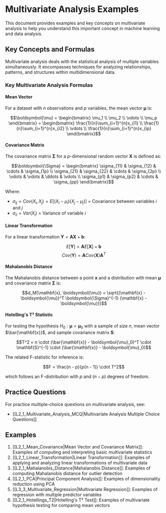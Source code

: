 # Multivariate Analysis Examples

This document provides examples and key concepts on multivariate analysis to help you understand this important concept in machine learning and data analysis.

## Key Concepts and Formulas

Multivariate analysis deals with the statistical analysis of multiple variables simultaneously. It encompasses techniques for analyzing relationships, patterns, and structures within multidimensional data.

### Key Multivariate Analysis Formulas

#### Mean Vector
For a dataset with $n$ observations and $p$ variables, the mean vector $\boldsymbol{\mu}$ is:

$$\boldsymbol{\mu} = \begin{bmatrix} \mu_1 \\ \mu_2 \\ \vdots \\ \mu_p \end{bmatrix} = \begin{bmatrix} \frac{1}{n}\sum_{i=1}^{n}x_{i1} \\ \frac{1}{n}\sum_{i=1}^{n}x_{i2} \\ \vdots \\ \frac{1}{n}\sum_{i=1}^{n}x_{ip} \end{bmatrix}$$

#### Covariance Matrix
The covariance matrix $\boldsymbol{\Sigma}$ for a $p$-dimensional random vector $\mathbf{X}$ is defined as:

$$\boldsymbol{\Sigma} = \begin{bmatrix} 
\sigma_{11} & \sigma_{12} & \cdots & \sigma_{1p} \\
\sigma_{21} & \sigma_{22} & \cdots & \sigma_{2p} \\
\vdots & \vdots & \ddots & \vdots \\
\sigma_{p1} & \sigma_{p2} & \cdots & \sigma_{pp}
\end{bmatrix}$$

Where:
- $\sigma_{ij} = Cov(X_i, X_j) = E[(X_i - \mu_i)(X_j - \mu_j)]$ = Covariance between variables $i$ and $j$
- $\sigma_{ii} = Var(X_i)$ = Variance of variable $i$

#### Linear Transformation
For a linear transformation $\mathbf{Y} = \mathbf{AX} + \mathbf{b}$:

$$E[\mathbf{Y}] = \mathbf{A}E[\mathbf{X}] + \mathbf{b}$$
$$Cov(\mathbf{Y}) = \mathbf{A}Cov(\mathbf{X})\mathbf{A}^T$$

#### Mahalanobis Distance
The Mahalanobis distance between a point $\mathbf{x}$ and a distribution with mean $\boldsymbol{\mu}$ and covariance matrix $\boldsymbol{\Sigma}$ is:

$$d_M(\mathbf{x}, \boldsymbol{\mu}) = \sqrt{(\mathbf{x} - \boldsymbol{\mu})^T \boldsymbol{\Sigma}^{-1} (\mathbf{x} - \boldsymbol{\mu})}$$

#### Hotelling's T² Statistic
For testing the hypothesis $H_0: \boldsymbol{\mu} = \boldsymbol{\mu}_0$ with a sample of size $n$, mean vector $\bar{\mathbf{x}}$, and sample covariance matrix $\mathbf{S}$:

$$T^2 = n \cdot (\bar{\mathbf{x}} - \boldsymbol{\mu}_0)^T \cdot \mathbf{S}^{-1} \cdot (\bar{\mathbf{x}} - \boldsymbol{\mu}_0)$$

The related F-statistic for inference is:

$$F = \frac{n - p}{p(n - 1)} \cdot T^2$$

which follows an F-distribution with $p$ and $(n - p)$ degrees of freedom.

## Practice Questions

For practice multiple-choice questions on multivariate analysis, see:
- [[L2_1_Multivariate_Analysis_MCQ|Multivariate Analysis Multiple Choice Questions]]

## Examples

1. [[L2_1_Mean_Covariance|Mean Vector and Covariance Matrix]]: Examples of computing and interpreting basic multivariate statistics
2. [[L2_1_Linear_Transformation|Linear Transformation]]: Examples of applying and analyzing linear transformations of multivariate data
3. [[L2_1_Mahalanobis_Distance|Mahalanobis Distance]]: Examples of computing Mahalanobis distance for outlier detection
4. [[L2_1_PCA|Principal Component Analysis]]: Examples of dimensionality reduction using PCA
5. [[L3_3_Multivariate_Regression|Multivariate Regression]]: Examples of regression with multiple predictor variables
6. [[L2_1_Hotellings_T2|Hotelling's T² Test]]: Examples of multivariate hypothesis testing for comparing mean vectors 